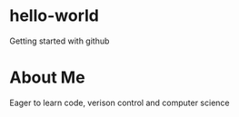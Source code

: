 # hello-world
Getting started with github

# About Me
Eager to learn code, verison control and computer science
